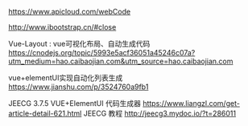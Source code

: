 https://www.apicloud.com/webCode

http://www.ibootstrap.cn/#close


Vue-Layout : vue可视化布局、自动生成代码
https://cnodejs.org/topic/5993e5acf36051a45246c07a?utm_medium=hao.caibaojian.com&utm_source=hao.caibaojian.com

vue+elementUI实现自动化列表生成
https://www.jianshu.com/p/3524760a9fb1

JEECG 3.7.5 VUE+ElementUI 代码生成器
https://www.liangzl.com/get-article-detail-621.html
JEECG 教程
http://jeecg3.mydoc.io/?t=286011